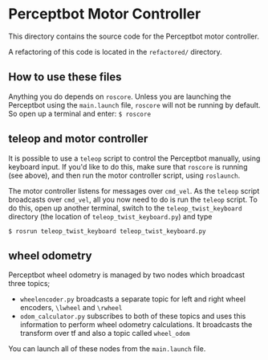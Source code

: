 # Perceptbot Motor Controller

This directory contains the source code for the Perceptbot motor controller. 

A refactoring of this code is located in the `refactored/` directory.

## How to use these files

Anything you do depends on `roscore`. Unless you are launching the Perceptbot using the `main.launch` file, `roscore` will not be running by default. So open up a terminal and enter: `$ roscore`

## teleop and motor controller

It is possible to use a `teleop` script to control the Perceptbot manually,
using keyboard input. If you'd like to do this, make sure that `roscore` is
running (see above), and then run the motor controller script, using
`roslaunch`.

The motor controller listens for messages over `cmd_vel`. As the `teleop`
script broadcasts over `cmd_vel`, all you now need to do is run the `teleop`
script. To do this, open up another terminal, switch to the
`teleop_twist_keyboard` directory (the location of `teleop_twist_keyboard.py`)
and type

`$ rosrun teleop_twist_keyboard teleop_twist_keyboard.py`

## wheel odometry

Perceptbot wheel odometry is managed by two nodes which broadcast three topics;
 * `wheelencoder.py` broadcasts a separate topic for left and right wheel encoders, `\lwheel` and `\rwheel`
 * `odom_calculator.py` subscribes to both of these topics and uses this information to perform wheel odometry calculations. It broadcasts the transform over tf and also a topic called `wheel_odom`

You can launch all of these nodes from the `main.launch` file.
